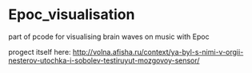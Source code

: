 Epoc_visualisation
==================

part of pcode for visualising brain waves on music with Epoc


progect itself here:
http://volna.afisha.ru/context/ya-byl-s-nimi-v-orgii-nesterov-utochka-i-sobolev-testiruyut-mozgovoy-sensor/
